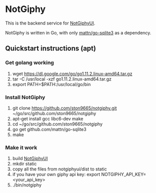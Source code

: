 # NotGiphy

This is the backend service for [NotGiphyUI](https://github.com/ston9665/notgiphyui).

NotGiphy is written in Go, with only [mattn/go-sqlite3](https://github.com/mattn/go-sqlite3) as a dependency.

## Quickstart instructions (apt)

### Get golang working
1. wget https://dl.google.com/go/go1.11.2.linux-amd64.tar.gz
2. tar -C /usr/local -xzf go1.11.2.linux-amd64.tar.gz
3. export PATH=$PATH:/usr/local/go/bin

### Install NotGiphy
1. git clone https://github.com/ston9665/notgiphy.git ~/go/src/github.com/ston9665/notgiphy
2. apt-get install gcc libc6-dev make
3. cd ~/go/src/github.com/ston9665/notgiphy
4. go get github.com/mattn/go-sqlite3
5. make

### Make it work
1. build [NotGiphyUI](https://github.com/ston9665/notgiphyui)
2. mkdir static
3. copy all the files from notgiphyui/dist to static
4. if you have your own giphy api key: export NOTGIPHY\_API\_KEY=\<your\_api\_key\>
5. ./bin/notgiphy

